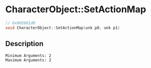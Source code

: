# CharacterObject::SetActionMap
```c
// 0x005881d0
void CharacterObject::SetActionMap(unk p0, unk p1)
```
## Description
```
Minimum Arguments: 2
Maximum Arguments: 2
```
